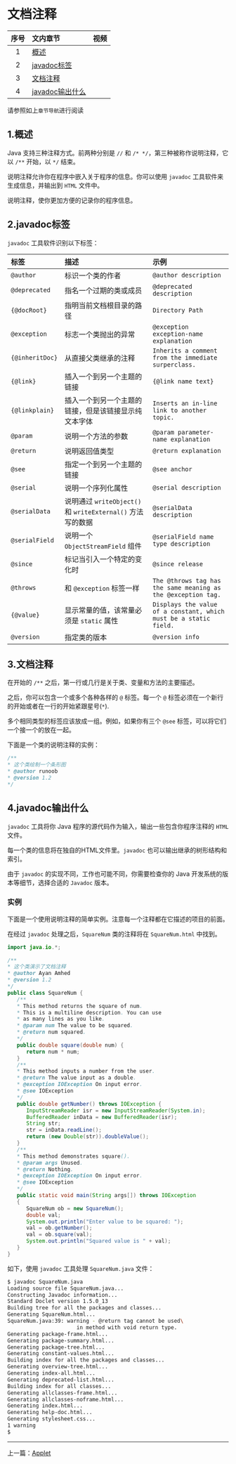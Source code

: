 
# <a id="文档注释" style="padding-top: 60px;">文档注释</a>

序号|文内章节|视频
:---:|:---|:---
1|[概述](#概述)|
2|[javadoc标签](#javadoc标签)|
3|[文档注释](#文档注释)|
4|[javadoc输出什么](#javadoc输出什么)|

请参照如上`章节导航`进行阅读

## <a id="概述" style="padding-top: 60px;">1.概述</a>

Java 支持三种注释方式。前两种分别是 `//` 和 `/* */`，第三种被称作说明注释，它以 `/**` 开始，以 `*/` 结束。

说明注释允许你在程序中嵌入关于程序的信息。你可以使用 `javadoc` 工具软件来生成信息，并输出到 `HTML` 文件中。

说明注释，使你更加方便的记录你的程序信息。


## <a id="javadoc标签" style="padding-top: 60px;">2.javadoc标签</a>

`javadoc` 工具软件识别以下标签：

标签|描述|示例
:-|:-|:-
`@author`|标识一个类的作者|`@author description`
`@deprecated`|指名一个过期的类或成员|`@deprecated description`
`{@docRoot}`|指明当前文档根目录的路径|`Directory Path`
`@exception`|标志一个类抛出的异常|`@exception exception-name explanation`
`{@inheritDoc}`|从直接父类继承的注释|`Inherits a comment from the immediate surperclass.`
`{@link}`|插入一个到另一个主题的链接|`{@link name text}`
`{@linkplain}`|插入一个到另一个主题的链接，但是该链接显示纯文本字体|`Inserts an in-line link to another topic.`
`@param`|说明一个方法的参数|`@param parameter-name explanation`
`@return`|说明返回值类型|`@return explanation`
`@see`|指定一个到另一个主题的链接|`@see anchor`
`@serial`|说明一个序列化属性|`@serial description`
`@serialData`|说明通过 `writeObject()` 和 `writeExternal()` 方法写的数据|`@serialData description`
`@serialField`|说明一个 `ObjectStreamField` 组件|`@serialField name type description`
`@since`|标记当引入一个特定的变化时|`@since release`
`@throws`|和 `@exception` 标签一样|`The @throws tag has the same meaning as the @exception tag.`
`{@value}`|显示常量的值，该常量必须是 `static` 属性|`Displays the value of a constant, which must be a static field.`
`@version`|指定类的版本|`@version info`


## <a id="文档注释" style="padding-top: 60px;">3.文档注释</a>

在开始的 `/**` 之后，第一行或几行是关于类、变量和方法的主要描述。

之后，你可以包含一个或多个各种各样的 `@` 标签。每一个 `@` 标签必须在一个新行的开始或者在一行的开始紧跟星号(`*`).

多个相同类型的标签应该放成一组。例如，如果你有三个 `@see` 标签，可以将它们一个接一个的放在一起。

下面是一个类的说明注释的实例：

```java
/** 
* 这个类绘制一个条形图
* @author runoob
* @version 1.2
*/
```


## <a id="javadoc输出什么" style="padding-top: 60px;">4.javadoc输出什么</a>

`javadoc` 工具将你 Java 程序的源代码作为输入，输出一些包含你程序注释的 `HTML` 文件。

每一个类的信息将在独自的HTML文件里。`javadoc` 也可以输出继承的树形结构和索引。

由于 `javadoc` 的实现不同，工作也可能不同，你需要检查你的 Java 开发系统的版本等细节，选择合适的 `Javadoc` 版本。

### 实例

下面是一个使用说明注释的简单实例。注意每一个注释都在它描述的项目的前面。

在经过 `javadoc` 处理之后，`SquareNum` 类的注释将在 `SquareNum.html` 中找到。

```java
import java.io.*;
 
/**
* 这个类演示了文档注释
* @author Ayan Amhed
* @version 1.2
*/
public class SquareNum {
   /**
   * This method returns the square of num.
   * This is a multiline description. You can use
   * as many lines as you like.
   * @param num The value to be squared.
   * @return num squared.
   */
   public double square(double num) {
      return num * num;
   }
   /**
   * This method inputs a number from the user.
   * @return The value input as a double.
   * @exception IOException On input error.
   * @see IOException
   */
   public double getNumber() throws IOException {
      InputStreamReader isr = new InputStreamReader(System.in);
      BufferedReader inData = new BufferedReader(isr);
      String str;
      str = inData.readLine();
      return (new Double(str)).doubleValue();
   }
   /**
   * This method demonstrates square().
   * @param args Unused.
   * @return Nothing.
   * @exception IOException On input error.
   * @see IOException
   */
   public static void main(String args[]) throws IOException
   {
      SquareNum ob = new SquareNum();
      double val;
      System.out.println("Enter value to be squared: ");
      val = ob.getNumber();
      val = ob.square(val);
      System.out.println("Squared value is " + val);
   }
}
```

如下，使用 `javadoc` 工具处理 `SquareNum.java` 文件：

```bash
$ javadoc SquareNum.java
Loading source file SquareNum.java...
Constructing Javadoc information...
Standard Doclet version 1.5.0_13
Building tree for all the packages and classes...
Generating SquareNum.html...
SquareNum.java:39: warning - @return tag cannot be used\
                      in method with void return type.
Generating package-frame.html...
Generating package-summary.html...
Generating package-tree.html...
Generating constant-values.html...
Building index for all the packages and classes...
Generating overview-tree.html...
Generating index-all.html...
Generating deprecated-list.html...
Building index for all classes...
Generating allclasses-frame.html...
Generating allclasses-noframe.html...
Generating index.html...
Generating help-doc.html...
Generating stylesheet.css...
1 warning
$
```

----------

上一篇：[Applet](/training/java-applet.html "Applet - 高级教程 - Java入门 - 免费课程 - 光束云 - work100.net")